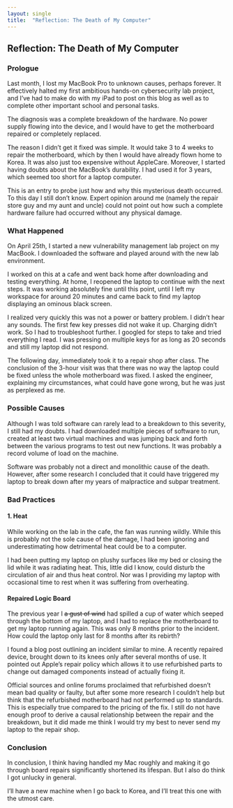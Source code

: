 ```yaml
---
layout: single
title:  "Reflection: The Death of My Computer"
---
```


## Reflection: The Death of My Computer

### Prologue
Last month, I lost my MacBook Pro to unknown causes, perhaps forever. It effectively halted my first ambitious hands-on cybersecurity lab project, and I’ve had to make do with my iPad to post on this blog as well as to complete other important school and personal tasks. 

The diagnosis was a complete breakdown of the hardware. No power supply flowing into the device, and I would have to get the motherboard repaired or completely replaced. 

The reason I didn’t get it fixed was simple. It would take 3 to 4 weeks to repair the motherboard, which by then I would have already flown home to Korea. It was also just too expensive without AppleCare. Moreover, I started having doubts about the MacBook’s durability. I had used it for 3 years, which seemed too short for a laptop computer. 

This is an entry to probe just how and why this mysterious death occurred. To this day I still don’t know. Expert opinion around me (namely the repair store guy and my aunt and uncle) could not point out how such a complete hardware failure had occurred without any physical damage. 

### What Happened
On April 25th, I started a new vulnerability management lab project on my MacBook. I downloaded the software and played around with the new lab environment.

I worked on this at a cafe and went back home after downloading and testing everything. At home, I reopened the laptop to continue with the next steps. It was working absolutely fine until this point, until I left my workspace for around 20 minutes and came back to find my laptop displaying an ominous black screen.

I realized very quickly this was not a power or battery problem. I didn’t hear any sounds. The first few key presses did not wake it up. Charging didn’t work. So I had to troubleshoot further. I googled for steps to take and tried everything I read. I was pressing on multiple keys for as long as 20 seconds and still my laptop did not respond. 

The following day, immediately took it to a repair shop after class. The conclusion of the 3-hour visit was that there was no way the laptop could be fixed unless the whole motherboard was fixed. I asked the engineer, explaining my circumstances, what could have gone wrong, but he was just as perplexed as me. 

### Possible Causes
Although I was told software can rarely lead to a breakdown to this severity, I still had my doubts. I had downloaded multiple pieces of software to run, created at least two virtual machines and was jumping back and forth between the various programs to test out new functions. It was probably a record volume of load on the machine. 

Software was probably not a direct and monolithic cause of the death. However, after some research I concluded that it could have triggered my laptop to break down after my years of malpractice and subpar treatment.


### Bad Practices 
#### 1. Heat
While working on the lab in the cafe, the fan was running wildly. While this is probably not the sole cause of the damage, I had been ignoring and underestimating how detrimental heat could be to a computer. 

I had been putting my laptop on plushy surfaces like my bed or closing the lid while it was radiating heat. This, little did I know, could disturb the circulation of air and thus heat control. Nor was I providing my laptop with occasional time to rest when it was suffering from overheating. 

#### Repaired Logic Board
The previous year I ~~a gust of wind~~ had spilled a cup of water which seeped through the bottom of my laptop, and I had to replace the motherboard to get my laptop running again. This was only 8 months prior to the incident. How could the laptop only last for 8 months after its rebirth?

I found a blog post outlining an incident similar to mine. A recently repaired device, brought down to its knees only after several months of use. It pointed out Apple’s repair policy which allows it to use refurbished parts to change out damaged components instead of actually fixing it. 

Official sources and online forums proclaimed that refurbished doesn’t mean bad quality or faulty, but after some more research I couldn’t help but think that the refurbished motherboard had not performed up to standards. This is especially true compared to the pricing of the fix. I still do not have enough proof to derive a causal relationship between the repair and the breakdown, but it did made me think I would try my best to never send my laptop to the repair shop.


### Conclusion
In conclusion, I think having handled my Mac roughly and making it go through board repairs significantly shortened its lifespan. But I also do think I got unlucky in general. 

I’ll have a new machine when I go back to Korea, and I’ll treat this one with the utmost care. 


